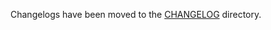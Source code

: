 Changelogs have been moved to the [CHANGELOG](https://github.com/antrea-io/antrea/blob/v2.2.0-alpha.2/CHANGELOG) directory.
